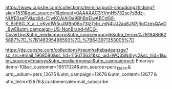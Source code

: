 https://www.cupshe.com/collections/terminalpush-shoudongzhidong?skc=1531&gad_source=1&gbraid=0AAAAAC3YVmH5732sc7sBdzj-NUfE0sePV&gclid=CjwKCAiAiOa9BhBqEiwABCdG8-K_BcE6G_X_a_i_cKvo1W5uJMBp08o73Iz7cIp_mN4UJ2aa8JN7jRoCzqsQAvD_BwE&utm_campaign=US-NonBrand-MCG-CoverUps&utm_medium=cpc&utm_source=google&utm_term=%7B19486825887%7D_%7B146395496593%7D_%7B643971353005%7D


https://de.cupshe.com/collections/traumhaftebadeanzge?sc_src=email_1908580&sc_lid=115673631&sc_uid=WQ3SN4lyy2&sc_llid=1&utm_source=Emarsys&utm_medium=email&utm_campaign=ch Emarsys demo-10&sc_customer=16517024&utm_source=$pers_12674＆utm_medium=$pers_12675＆utm_campaign=12676＆utm_content=12677＆utm_term=12678＆customersale=mail_subscribe
